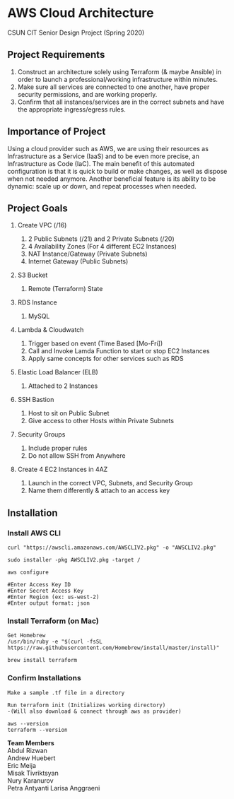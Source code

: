 # AWS Cloud Architecture
CSUN CIT Senior Design Project (Spring 2020)

## Project Requirements
1. Construct an architecture solely using Terraform (& maybe Ansible) in order to launch a professional/working infrastructure within minutes.
2. Make sure all services are connected to one another, have proper security permissions, and are working properly.
3. Confirm that all instances/services are in the correct subnets and have the appropriate ingress/egress rules.

## Importance of Project
Using a cloud provider such as AWS, we are using their resources as Infrastructure as a Service (IaaS) and to be even more precise, an Infrastructure as Code (IaC). The main benefit of this automated configuration is that it is quick to build or make changes, as well as dispose when not needed anymore. Another beneficial feature is its ability to be dynamic: scale up or down,  and repeat processes when needed.

## Project Goals
1. Create VPC (/16) 
    1. 2 Public Subnets (/21) and 2 Private Subnets (/20)
    2. 4 Availability Zones (For 4 different EC2 Instances)
    3. NAT Instance/Gateway (Private Subnets)
    4. Internet Gateway (Public Subnets)

2. S3 Bucket
    1. Remote (Terraform) State

3. RDS Instance
    1. MySQL

4. Lambda & Cloudwatch
    1. Trigger based on event (Time Based [Mo-Fri])
    2. Call and Invoke Lamda Function to start or stop EC2 Instances
    3. Apply same concepts for other services such as RDS
    
5. Elastic Load Balancer (ELB)
    1. Attached to 2 Instances
    
6. SSH Bastion
    1. Host to sit on Public Subnet
    2. Give access to other Hosts within Private Subnets
    
7. Security Groups
    1. Include proper rules
    2. Do not allow SSH from Anywhere

8. Create 4 EC2 Instances in 4AZ
    1. Launch in the correct VPC, Subnets, and Security Group
    2. Name them differently & attach to an access key 

## Installation

### Install AWS CLI
```
curl "https://awscli.amazonaws.com/AWSCLIV2.pkg" -o "AWSCLIV2.pkg"

sudo installer -pkg AWSCLIV2.pkg -target /

aws configure

#Enter Access Key ID
#Enter Secret Access Key
#Enter Region (ex: us-west-2)
#Enter output format: json
```

### Install Terraform (on Mac)
```
Get Homebrew
/usr/bin/ruby -e "$(curl -fsSL https://raw.githubusercontent.com/Homebrew/install/master/install)"

brew install terraform
```

### Confirm Installations
```
Make a sample .tf file in a directory

Run terraform init (Initializes working directory)
-(Will also download & connect through aws as provider)

aws --version
terraform --version
```







**Team Members** <br>
Abdul Rizwan <br>
Andrew Huebert <br>
Eric Meija <br>
Misak Tivriktsyan <br>
Nury Karanurov <br>
Petra Antyanti Larisa Anggraeni <br>
